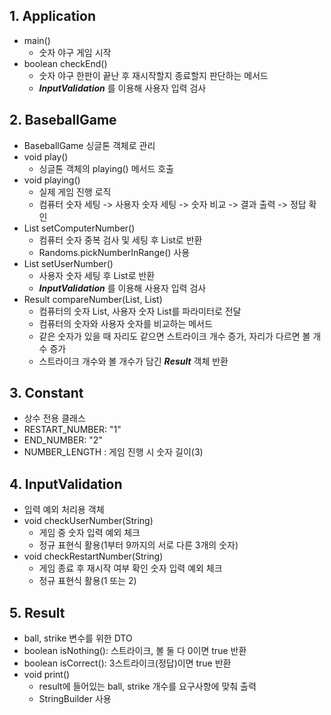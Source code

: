 ## 1. Application

- main()
    - 숫자 야구 게임 시작
- boolean checkEnd()
    - 숫자 야구 한판이 끝난 후 재시작할지 종료할지 판단하는 메서드
    - **_InputValidation_** 를 이용해 사용자 입력 검사

## 2. BaseballGame

- BaseballGame 싱글톤 객체로 관리
- void play()
    - 싱글톤 객체의 playing() 메서드 호출
- void playing()
    - 실제 게임 진행 로직
    - 컴퓨터 숫자 세팅 -> 사용자 숫자 세팅 -> 숫자 비교 -> 결과 출력 -> 정답 확인
- List setComputerNumber()
    - 컴퓨터 숫자 중복 검사 및 세팅 후 List로 반환
    - Randoms.pickNumberInRange() 사용
- List setUserNumber()
    - 사용자 숫자 세팅 후 List로 반환
    - **_InputValidation_** 를 이용해 사용자 입력 검사
- Result compareNumber(List, List)
    - 컴퓨터의 숫자 List, 사용자 숫자 List를 파라미터로 전달
    - 컴퓨터의 숫자와 사용자 숫자를 비교하는 메서드
    - 같은 숫자가 있을 때 자리도 같으면 스트라이크 개수 증가, 자리가 다르면 볼 개수 증가
    - 스트라이크 개수와 볼 개수가 담긴 **_Result_** 객체 반환

## 3. Constant

- 상수 전용 클래스
- RESTART_NUMBER: "1"
- END_NUMBER: "2"
- NUMBER_LENGTH : 게임 진행 시 숫자 길이(3)

## 4. InputValidation</h2>

- 입력 예외 처리용 객체
- void checkUserNumber(String)
    - 게임 중 숫자 입력 예외 체크
    - 정규 표현식 활용(1부터 9까지의 서로 다른 3개의 숫자)
- void checkRestartNumber(String)
    - 게임 종료 후 재시작 여부 확인 숫자 입력 예외 체크
    - 정규 표현식 활용(1 또는 2)

## 5. Result

- ball, strike 변수를 위한 DTO
- boolean isNothing(): 스트라이크, 볼 둘 다 0이면 true 반환
- boolean isCorrect(): 3스트라이크(정답)이면 true 반환
- void print()
    - result에 들어있는 ball, strike 개수를 요구사항에 맞춰 출력
    - StringBuilder 사용
